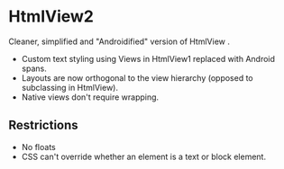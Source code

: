# HtmlView2

Cleaner, simplified and "Androidified" version of HtmlView .

- Custom text styling using Views in HtmlView1 replaced with Android spans.
- Layouts are now orthogonal to the view hierarchy (opposed to subclassing in HtmlView).
- Native views don't require wrapping.

## Restrictions

- No floats
- CSS can't override whether an element is a text or block element.


